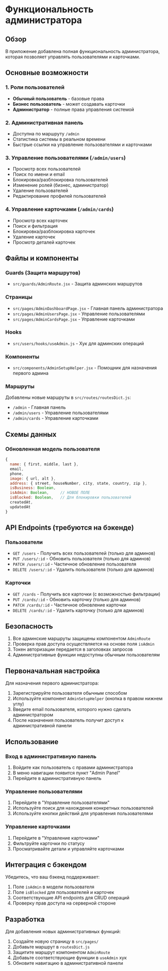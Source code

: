 # Функциональность администратора

## Обзор

В приложение добавлена полная функциональность администратора, которая позволяет управлять пользователями и карточками.

## Основные возможности

### 1. Роли пользователей
- **Обычный пользователь** - базовые права
- **Бизнес пользователь** - может создавать карточки
- **Администратор** - полные права управления системой

### 2. Административная панель
- Доступна по маршруту `/admin`
- Статистика системы в реальном времени
- Быстрые ссылки на управление пользователями и карточками

### 3. Управление пользователями (`/admin/users`)
- Просмотр всех пользователей
- Поиск по имени и email
- Блокировка/разблокировка пользователей
- Изменение ролей (бизнес, администратор)
- Удаление пользователей
- Редактирование профилей пользователей

### 4. Управление карточками (`/admin/cards`)
- Просмотр всех карточек
- Поиск и фильтрация
- Блокировка/разблокировка карточек
- Удаление карточек
- Просмотр деталей карточек

## Файлы и компоненты

### Guards (Защита маршрутов)
- `src/guards/AdminRoute.jsx` - Защита админских маршрутов

### Страницы
- `src/pages/AdminDashboardPage.jsx` - Главная панель администратора
- `src/pages/AdminUsersPage.jsx` - Управление пользователями
- `src/pages/AdminCardsPage.jsx` - Управление карточками

### Hooks
- `src/users/hooks/useAdmin.js` - Хук для админских операций

### Компоненты
- `src/components/AdminSetupHelper.jsx` - Помощник для назначения первого админа

### Маршруты
Добавлены новые маршруты в `src/routes/routesDict.js`:
- `/admin` - Главная панель
- `/admin/users` - Управление пользователями
- `/admin/cards` - Управление карточками

## Схемы данных

### Обновленная модель пользователя
```javascript
{
  name: { first, middle, last },
  email,
  phone,
  image: { url, alt },
  address: { street, houseNumber, city, state, country, zip },
  isBusiness: Boolean,
  isAdmin: Boolean,     // НОВОЕ ПОЛЕ
  isBlocked: Boolean,   // Для блокировки пользователей
  createdAt,
  updatedAt
}
```

## API Endpoints (требуются на бэкенде)

### Пользователи
- `GET /users` - Получить всех пользователей (только для админов)
- `PUT /users/:id` - Обновить пользователя (только для админов)
- `PATCH /users/:id` - Частичное обновление пользователя
- `DELETE /users/:id` - Удалить пользователя (только для админов)

### Карточки
- `GET /cards` - Получить все карточки (с возможностью фильтрации)
- `PUT /cards/:id` - Обновить карточку (только для админов)
- `PATCH /cards/:id` - Частичное обновление карточки
- `DELETE /cards/:id` - Удалить карточку (только для админов)

## Безопасность

1. Все админские маршруты защищены компонентом `AdminRoute`
2. Проверка прав доступа осуществляется на основе поля `isAdmin`
3. Токен авторизации передается в заголовках запросов
4. Административные функции недоступны обычным пользователям

## Первоначальная настройка

Для назначения первого администратора:

1. Зарегистрируйте пользователя обычным способом
2. Используйте компонент `AdminSetupHelper` (кнопка в правом нижнем углу)
3. Введите email пользователя, которого нужно сделать администратором
4. После назначения пользователь получит доступ к административной панели

## Использование

### Вход в административную панель
1. Войдите как пользователь с правами администратора
2. В меню навигации появится пункт "Admin Panel"
3. Перейдите в административную панель

### Управление пользователями
1. Перейдите в "Управление пользователями"
2. Используйте поиск для нахождения конкретных пользователей
3. Используйте кнопки действий для управления пользователями

### Управление карточками
1. Перейдите в "Управление карточками"
2. Фильтруйте карточки по статусу
3. Просматривайте детали и управляйте карточками

## Интеграция с бэкендом

Убедитесь, что ваш бэкенд поддерживает:
1. Поле `isAdmin` в модели пользователя
2. Поле `isBlocked` для пользователей и карточек
3. Соответствующие API endpoints для CRUD операций
4. Проверку прав доступа на серверной стороне

## Разработка

Для добавления новых административных функций:
1. Создайте новую страницу в `src/pages/`
2. Добавьте маршрут в `routesDict.js`
3. Защитите маршрут компонентом `AdminRoute`
4. Добавьте соответствующие функции в `useAdmin` хук
5. Обновите навигацию в административной панели
